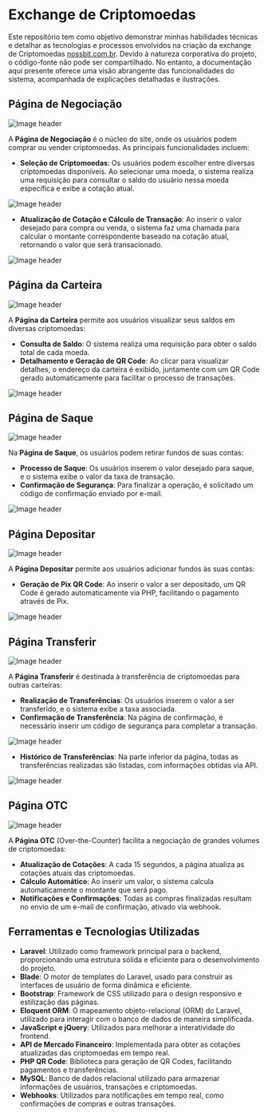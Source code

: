 # Exchange de Criptomoedas

Este repositório tem como objetivo demonstrar minhas habilidades técnicas e detalhar as tecnologias e processos envolvidos na criação da exchange de Criptomoedas <a href="https://nossbit.com.br" target="_blank">nossbit.com.br</a>. Devido à natureza corporativa do projeto, o código-fonte não pode ser compartilhado. No entanto, a documentação aqui presente oferece uma visão abrangente das funcionalidades do sistema, acompanhada de explicações detalhadas e ilustrações.

## Página de Negociação

![Image header](Fotos/Negociacao1.jpg)

A **Página de Negociação** é o núcleo do site, onde os usuários podem comprar ou vender criptomoedas. As principais funcionalidades incluem:

- **Seleção de Criptomoedas**: Os usuários podem escolher entre diversas criptomoedas disponíveis. Ao selecionar uma moeda, o sistema realiza uma requisição para consultar o saldo do usuário nessa moeda específica e exibe a cotação atual.

![Image header](Fotos/Negociacao2.jpg)



- **Atualização de Cotação e Cálculo de Transação**: Ao inserir o valor desejado para compra ou venda, o sistema faz uma chamada para calcular o montante correspondente baseado na cotação atual, retornando o valor que será transacionado.

![Image header](Fotos/Negociacao3.jpg)



## Página da Carteira

![Image header](Fotos/Carteira1.jpg)

A **Página da Carteira** permite aos usuários visualizar seus saldos em diversas criptomoedas:

- **Consulta de Saldo**: O sistema realiza uma requisição para obter o saldo total de cada moeda.
- **Detalhamento e Geração de QR Code**: Ao clicar para visualizar detalhes, o endereço da carteira é exibido, juntamente com um QR Code gerado automaticamente para facilitar o processo de transações.

![Image header](Fotos/Carteira2.jpg)



## Página de Saque

![Image header](Fotos/Saque1.jpg)

Na **Página de Saque**, os usuários podem retirar fundos de suas contas:

- **Processo de Saque**: Os usuários inserem o valor desejado para saque, e o sistema exibe o valor da taxa de transação.
- **Confirmação de Segurança**: Para finalizar a operação, é solicitado um código de confirmação enviado por e-mail.

![Image header](Fotos/Saque2.jpg)



## Página Depositar

![Image header](Fotos/Depositar1.jpg)


A **Página Depositar** permite aos usuários adicionar fundos às suas contas:

- **Geração de Pix QR Code**: Ao inserir o valor a ser depositado, um QR Code é gerado automaticamente via PHP, facilitando o pagamento através de Pix.

![Image header](Fotos/Depositar2.jpg)



## Página Transferir

![Image header](Fotos/Transferir1.jpg)



A **Página Transferir** é destinada à transferência de criptomoedas para outras carteiras:

- **Realização de Transferências**: Os usuários inserem o valor a ser transferido, e o sistema exibe a taxa associada.
- **Confirmação de Transferência**: Na página de confirmação, é necessário inserir um código de segurança para completar a transação.

![Image header](Fotos/Transferir2.jpg)



- **Histórico de Transferências**: Na parte inferior da página, todas as transferências realizadas são listadas, com informações obtidas via API.

![Image header](Fotos/Transferir3.jpg)



## Página OTC

![Image header](Fotos/Otc1.jpg)

A **Página OTC** (Over-the-Counter) facilita a negociação de grandes volumes de criptomoedas:

- **Atualização de Cotações**: A cada 15 segundos, a página atualiza as cotações atuais das criptomoedas.
- **Cálculo Automático**: Ao inserir um valor, o sistema calcula automaticamente o montante que será pago.
- **Notificações e Confirmações**: Todas as compras finalizadas resultam no envio de um e-mail de confirmação, ativado via webhook.

## Ferramentas e Tecnologias Utilizadas

- **Laravel**: Utilizado como framework principal para o backend, proporcionando uma estrutura sólida e eficiente para o desenvolvimento do projeto.
- **Blade**: O motor de templates do Laravel, usado para construir as interfaces de usuário de forma dinâmica e eficiente.
- **Bootstrap**: Framework de CSS utilizado para o design responsivo e estilização das páginas.
- **Eloquent ORM**: O mapeamento objeto-relacional (ORM) do Laravel, utilizado para interagir com o banco de dados de maneira simplificada.
- **JavaScript e jQuery**: Utilizados para melhorar a interatividade do frontend.
- **API de Mercado Financeiro**: Implementada para obter as cotações atualizadas das criptomoedas em tempo real.
- **PHP QR Code**: Biblioteca para geração de QR Codes, facilitando pagamentos e transferências.
- **MySQL**: Banco de dados relacional utilizado para armazenar informações de usuários, transações e criptomoedas.
- **Webhooks**: Utilizados para notificações em tempo real, como confirmações de compras e outras transações.
